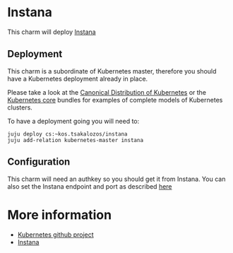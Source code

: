 # Instana

This charm will deploy [Instana](https://instana.atlassian.net)

## Deployment

This charm is a subordinate of Kubernetes master, therefore you should have a
Kubernetes deployment already in place.

Please take a look at the [Canonical Distribution of Kubernetes](https://jujucharms.com/canonical-kubernetes/) 
or the [Kubernetes core](https://jujucharms.com/kubernetes-core/) bundles for 
examples of complete models of Kubernetes clusters.


To have a deployment going you will need to:

    juju deploy cs:~kos.tsakalozos/instana
    juju add-relation kubernetes-master instana


## Configuration

This charm will need an authkey so you should get it from Instana.
You can also set the Instana endpoint and port
as described [here](https://instana.atlassian.net/wiki/pages/viewpage.action?pageId=15630376#Docker(scheduled)-Kubernetes)


# More information

 - [Kubernetes github project](https://github.com/kubernetes/kubernetes)
 - [Instana](https://instana.atlassian.net)
